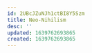 ```yaml
---
id: 2UBcJZuNJh1ctBI8Y5Szm
title: Neo-Nihilism
desc: ''
updated: 1639762693865
created: 1639762693865
---
```


